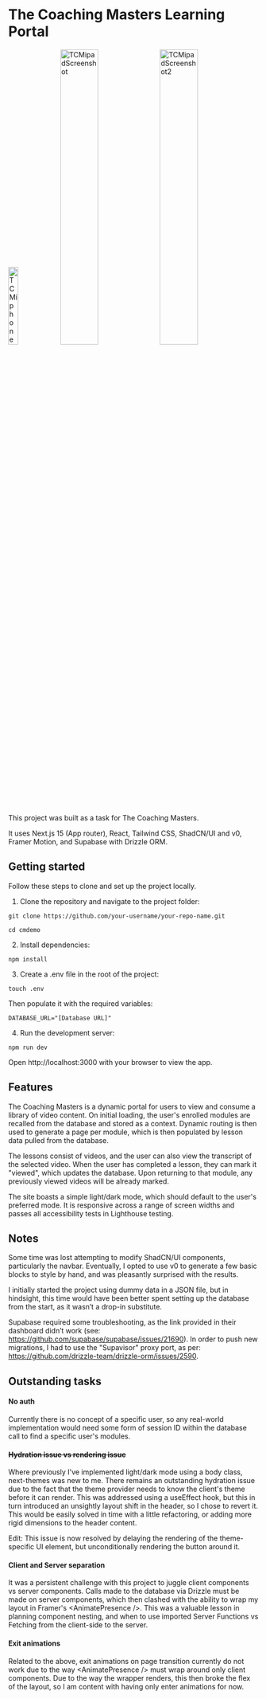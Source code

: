 # The Coaching Masters Learning Portal

<img src="https://github.com/user-attachments/assets/68c05d35-3bdf-4237-af3c-fe98b3577239" alt="TCMiphoneScreenshot" width="20%">
<img src="https://github.com/user-attachments/assets/d6eeaae7-ef1c-4595-9ce9-eefbf9f39034" alt="TCMipadScreenshot" width="39%">
<img src="https://github.com/user-attachments/assets/e5977074-8404-440c-8f36-6251bc84e4c8" alt="TCMipadScreenshot2" width="39%">

This project was built as a task for The Coaching Masters.

It uses Next.js 15 (App router), React, Tailwind CSS, ShadCN/UI and v0, Framer Motion, and Supabase with Drizzle ORM.

## Getting started
Follow these steps to clone and set up the project locally.

1. Clone the repository and navigate to the project folder:
```
git clone https://github.com/your-username/your-repo-name.git
```

```
cd cmdemo
```

2. Install dependencies:
```
npm install
```

3. Create a .env file in the root of the project: 
```
touch .env
```
Then populate it with the required variables:
```
DATABASE_URL="[Database URL]"
```

4. Run the development server:
```
npm run dev
```
Open http://localhost:3000 with your browser to view the app.

## Features
The Coaching Masters is a dynamic portal for users to view and consume a library of video content. On initial loading, the user's enrolled modules are recalled from the database and stored as a context. Dynamic routing is then used to generate a page per module, which is then populated by lesson data pulled from the database.

The lessons consist of videos, and the user can also view the transcript of the selected video. When the user has completed a lesson, they can mark it "viewed", which updates the database. Upon returning to that module, any previously viewed videos will be already marked.

The site boasts a simple light/dark mode, which should default to the user's preferred mode. It is responsive across a range of screen widths and passes all accessibility tests in Lighthouse testing.

## Notes
Some time was lost attempting to modify ShadCN/UI components, particularly the navbar. Eventually, I opted to use v0 to generate a few basic blocks to style by hand, and was pleasantly surprised with the results.

I initially started the project using dummy data in a JSON file, but in hindsight, this time would have been better spent setting up the database from the start, as it wasn’t a drop-in substitute.

Supabase required some troubleshooting, as the link provided in their dashboard didn’t work (see: https://github.com/supabase/supabase/issues/21690). In order to push new migrations, I had to use the "Supavisor" proxy port, as per: https://github.com/drizzle-team/drizzle-orm/issues/2590.

## Outstanding tasks
#### No auth
Currently there is no concept of a specific user, so any real-world implementation would need some form of session ID within the database call to find a specific user's modules.

#### ~~Hydration issue vs rendering issue~~
Where previously I've implemented light/dark mode using a body class, next-themes was new to me. There remains an outstanding hydration issue due to the fact that the theme provider needs to know the client's theme before it can render. This was addressed using a useEffect hook, but this in turn introduced an unsightly layout shift in the header, so I chose to revert it. This would be easily solved in time with a little refactoring, or adding more rigid dimensions to the header content.

Edit: This issue is now resolved by delaying the rendering of the theme-specific UI element, but unconditionally rendering the button around it.

#### Client and Server separation
It was a persistent challenge with this project to juggle client components vs server components. Calls made to the database via Drizzle must be made on server components, which then clashed with the ability to wrap my layout in Framer's \<AnimatePresence />. This was a valuable lesson in planning component nesting, and when to use imported Server Functions vs Fetching from the client-side to the server.

#### Exit animations
Related to the above, exit animations on page transition currently do not work due to the way \<AnimatePresence /> must wrap around only client components. Due to the way the wrapper renders, this then broke the flex of the layout, so I am content with having only enter animations for now.
